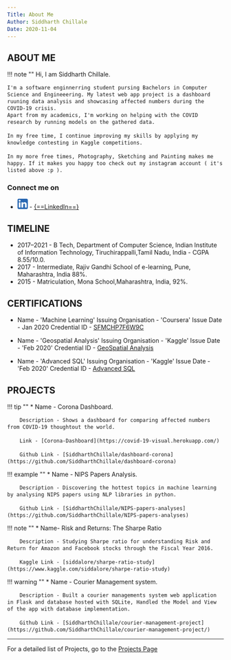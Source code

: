 ```yaml
---
Title: About Me
Author: Siddharth Chillale
Date: 2020-11-04
---
```


## ABOUT ME
!!! note ""
    Hi, I am Siddharth Chillale.

    I'm a software enginnerring student pursing Bachelors in Computer Science and Engineeering. My latest web app project is a dashboard ruuning data analysis and showcasing affected numbers during the COVID-19 crisis. 
    Apart from my academics, I'm working on helping with the COVID research by running models on the gathered data.

    In my free time, I continue improving my skills by applying my knowledge contesting in Kaggle competitions.

    In my more free times, Photography, Sketching and Painting makes me happy. If it makes you happy too check out my instagram account ( it's listed above :p ).

### Connect me on

* ![LinkedIn](img/linkedin.png) - [{==LinkedIn==}](https://www.linkedin.com/in/siddharth-chillale-in/)

## TIMELINE

* 2017–2021 -  B Tech, Department of Computer Science, Indian Institute of Information Technology,
Tiruchirappalli,Tamil Nadu, India - CGPA 8.55/10.0.
* 2017  - Intermediate, Rajiv Gandhi School of e-learning, Pune, Maharashtra, India 88%.
* 2015  - Matriculation, Mona School,Maharashtra, India, 92%.

## CERTIFICATIONS 

*   Name - 'Machine Learning'
    Issuing Organisation - 'Coursera'
    Issue Date - Jan 2020
    Credential ID - [SFMCHP7F6W9C](https://www.coursera.org/account/accomplishments/verify/SFMCHP7F6W9C)

*   Name - 'Geospatial Analysis'
    Issuing Organisation - 'Kaggle'
    Issue Date - 'Feb 2020'
    Credential ID - [GeoSpatial Analysis](https://www.kaggle.com/learn/certification/siddalore/geospatial-analysis)

*   Name - 'Advanced SQL'
    Issuing Organisation - 'Kaggle'
    Issue Date - 'Feb 2020'
    Credential ID - [Advanced SQL](https://www.kaggle.com/learn/certification/siddalore/advanced-sql)

## PROJECTS

!!! tip ""
    *   Name - Corona Dashboard.

        Description - Shows a dashboard for comparing affected numbers from COVID-19 thoughtout the world.

        Link - [Corona-Dashboard](https://covid-19-visual.herokuapp.com/)

        Github Link - [SiddharthChillale/dashboard-corona](https://github.com/SiddharthChillale/dashboard-corona)

!!! example ""
    *   Name - NIPS Papers Analysis.

        Description - Discovering the hottest topics in machine learning by analysing NIPS papers using NLP libraries in python.

        Github Link - [SiddharthChillale/NIPS-papers-analyses](https://github.com/SiddharthChillale/NIPS-papers-analyses)

!!! note ""
    *   Name- Risk and Returns: The Sharpe Ratio

        Description - Studying Sharpe ratio for understanding Risk and Return for Amazon and Facebook stocks through the Fiscal Year 2016.

        Kaggle Link - [siddalore/sharpe-ratio-study](https://www.kaggle.com/siddalore/sharpe-ratio-study)

!!! warning ""
    *   Name - Courier Management system.

        Description - Built a courier managements system web application in Flask and database hosted with SQLite, Handled the Model and View of the app with database implementation.   

        Github Link - [SiddharthChillale/courier-management-project](https://github.com/SiddharthChillale/courier-management-project/) 

---
For a detailed list of Projects, go to the [Projects Page](projects.md)